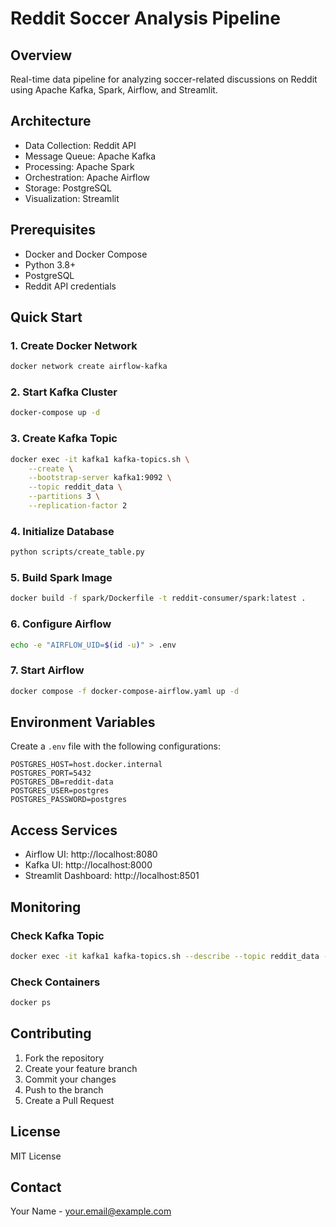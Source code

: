 # Reddit Soccer Analysis Pipeline

## Overview
Real-time data pipeline for analyzing soccer-related discussions on Reddit using Apache Kafka, Spark, Airflow, and Streamlit.

## Architecture
- Data Collection: Reddit API
- Message Queue: Apache Kafka
- Processing: Apache Spark
- Orchestration: Apache Airflow
- Storage: PostgreSQL
- Visualization: Streamlit

## Prerequisites
- Docker and Docker Compose
- Python 3.8+
- PostgreSQL
- Reddit API credentials

## Quick Start

### 1. Create Docker Network
```bash
docker network create airflow-kafka
```

### 2. Start Kafka Cluster
```bash
docker-compose up -d
```

### 3. Create Kafka Topic
```bash
docker exec -it kafka1 kafka-topics.sh \
    --create \
    --bootstrap-server kafka1:9092 \
    --topic reddit_data \
    --partitions 3 \
    --replication-factor 2
```

### 4. Initialize Database
```bash
python scripts/create_table.py
```

### 5. Build Spark Image
```bash
docker build -f spark/Dockerfile -t reddit-consumer/spark:latest .
```

### 6. Configure Airflow
```bash
echo -e "AIRFLOW_UID=$(id -u)" > .env
```

### 7. Start Airflow
```bash
docker compose -f docker-compose-airflow.yaml up -d
```

## Environment Variables
Create a `.env` file with the following configurations:

```env
POSTGRES_HOST=host.docker.internal
POSTGRES_PORT=5432
POSTGRES_DB=reddit-data
POSTGRES_USER=postgres
POSTGRES_PASSWORD=postgres
```

## Access Services
- Airflow UI: http://localhost:8080
- Kafka UI: http://localhost:8000
- Streamlit Dashboard: http://localhost:8501

## Monitoring
### Check Kafka Topic
```bash
docker exec -it kafka1 kafka-topics.sh --describe --topic reddit_data --bootstrap-server kafka1:9092
```

### Check Containers
```bash
docker ps
```

## Contributing
1. Fork the repository
2. Create your feature branch
3. Commit your changes
4. Push to the branch
5. Create a Pull Request

## License
MIT License

## Contact
Your Name - your.email@example.com